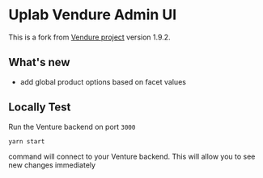 # Uplab Vendure Admin UI

This is a fork from [Vendure project](https://github.com/vendure-ecommerce/vendure) version 1.9.2.

## What's new

* add global product options based on facet values

## Locally Test

Run the Venture backend on port `3000`

```
yarn start
```

command will connect to your Venture backend. This will allow you to see new changes immediately
